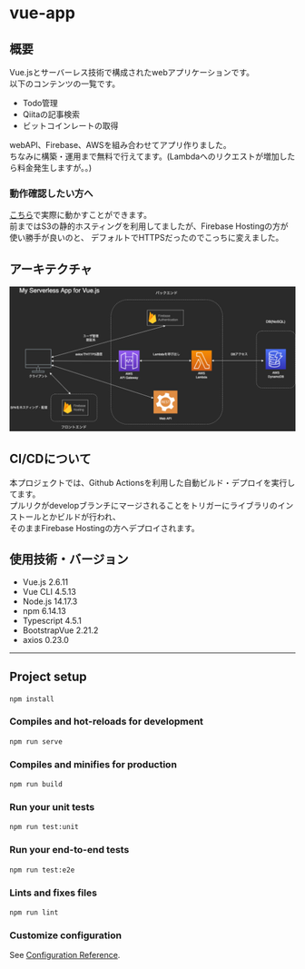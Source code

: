 # vue-app

## 概要
Vue.jsとサーバーレス技術で構成されたwebアプリケーションです。<br/>
以下のコンテンツの一覧です。

- Todo管理
- Qiitaの記事検索
- ビットコインレートの取得

webAPI、Firebase、AWSを組み合わせてアプリ作りました。<br/>
ちなみに構築・運用まで無料で行えてます。(Lambdaへのリクエストが増加したら料金発生しますが。。)

### 動作確認したい方へ
[こちら](https://fir-project-b00d3.web.app/)で実際に動かすことができます。<br/>
前まではS3の静的ホスティングを利用してましたが、Firebase Hostingの方が使い勝手が良いのと、
デフォルトでHTTPSだったのでこっちに変えました。

## アーキテクチャ
![インフラ設計](/doc/img/serverless_app_infra_design.drawio.png)

## CI/CDについて
本プロジェクトでは、Github Actionsを利用した自動ビルド・デプロイを実行してます。<br>
プルリクがdevelopブランチにマージされることをトリガーにライブラリのインストールとかビルドが行われ、<br>
そのままFirebase Hostingの方へデプロイされます。

## 使用技術・バージョン
- Vue.js 2.6.11
- Vue CLI 4.5.13
- Node.js 14.17.3
- npm 6.14.13
- Typescript 4.5.1
- BootstrapVue 2.21.2
- axios 0.23.0

---------------------------------------

## Project setup
```
npm install
```

### Compiles and hot-reloads for development
```
npm run serve
```

### Compiles and minifies for production
```
npm run build
```

### Run your unit tests
```
npm run test:unit
```

### Run your end-to-end tests
```
npm run test:e2e
```

### Lints and fixes files
```
npm run lint
```

### Customize configuration
See [Configuration Reference](https://cli.vuejs.org/config/).
